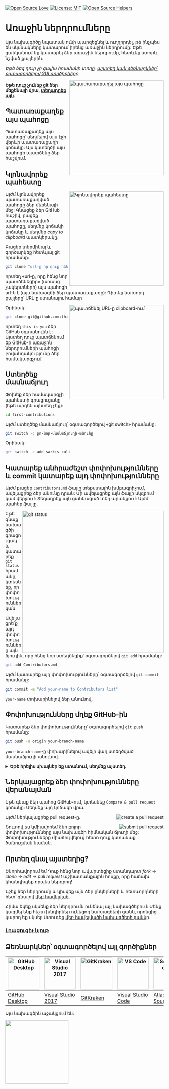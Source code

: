 [![Open Source Love](https://firstcontributions.github.io/open-source-badges/badges/open-source-v1/open-source.svg)](https://github.com/firstcontributions/open-source-badges)
[![License: MIT](https://img.shields.io/badge/License-MIT-green.svg)](https://opensource.org/licenses/MIT)
[![Open Source Helpers](https://www.codetriage.com/roshanjossey/first-contributions/badges/users.svg)](https://www.codetriage.com/roshanjossey/first-contributions)

# Առաջին ներդրումները

Այս նախագիծը նպատակ ունի պարզեցնել և ուղղորդել, թե ինչպես են սկսնակները կատարում իրենց առաջին ներդրումը: Եթե ​​ցանկանում եք կատարել ձեր առաջին ներդրումը, հետևեք ստորև նշված քայլերին.

_Եթե ​​ձեզ դուր չի գալիս հրամանի տողը, [այստեղ կան ձեռնարկներ՝ օգտագործելով GUI գործիքները](#tutorials-using-other-tools)_

<img align="right" width="300" src="https://firstcontributions.github.io/assets/Readme/fork.png" alt="պատառաքաղել այս պահոցը" />

#### Եթե ​​դուք չունեք git ձեր մեքենայի վրա, [տեղադրեք այն](https://docs.github.com/en/get-started/quickstart/set-up-git).

## Պատառաքաղեք այս պահոցը

Պատառաքաղեք այս պահոցը՝ սեղմելով այս էջի վերևի պատառաքաղի կոճակը:
Այս կստեղծի այս պահոցի պատճենը ձեր հաշվում.

## Կլոնավորեք պահեստը

<img align="right" width="300" src="https://firstcontributions.github.io/assets/Readme/clone.png" alt="Կլոնավորեք պահեստը" />

Այժմ կլոնավորեք պատառաքաղված պահոցը ձեր մեքենայի մեջ: Գնացեք ձեր GitHub հաշիվ, բացեք պատառաքաղված պահոցը, սեղմեք կոճակի կոճակը և սեղմեք _copy to clipboard_ պատկերակը.

Բացեք տերմինալ և գործարկեք հետևյալ git հրամանը:

```bash
git clone "url-ը որ դուք հենց նոր պատճենեցիք"
```

որտեղ «url-ը, որը հենց նոր պատճենեցիր» (առանց չակերտների) այս պահոցի url-ն է (այս նախագծի ձեր պատառաքաղը): Դիտեք նախորդ քայլերը՝ URL-ը ստանալու համար

<img align="right" width="300" src="https://firstcontributions.github.io/assets/Readme/copy-to-clipboard.png" alt="պատճենել URL-ը clipboard-ում" />

Օրինակ:

```bash
git clone git@github.com:this-is-you/first-contributions.git
```

որտեղ `this-is-you` ձեր GitHub օգտանունն է: Այստեղ դուք պատճենում եք GitHub-ի առաջին ներդրումների պահոցի բովանդակությունը ձեր համակարգչում.

## Ստեղծեք մասնաճյուղ

Փոխեք ձեր համակարգչի պահեստի գրացուցակը (եթե արդեն այնտեղ չեք):

```bash
cd first-contributions
```

Այժմ ստեղծեք մասնաճյուղ՝ օգտագործելով «git switch» հրամանը:

```bash
git switch -c քո-նոր-մասնաճյուղի-անունը
```

Օրինակ:

```bash
git switch -c add-sarkis-cult
```

## Կատարեք անհրաժեշտ փոփոխությունները և commit կատարեք այդ փոփոխությունները

Այժմ բացեք `Contributors.md` ֆայլը տեքստային խմբագրիչում, ավելացրեք ձեր անունը դրան: Մի ավելացրեք այն ֆայլի սկզբում կամ վերջում: Տեղադրեք այն ցանկացած տեղ արանքում: Այժմ պահեք ֆայլը.

<img align="right" width="450" src="https://firstcontributions.github.io/assets/Readme/git-status.png" alt="git status" />

Եթե ​​գնաք նախագծի գրացուցակ և կատարեք `git status` հրամանը, կտեսնեք, որ փոփոխություններ կան.

Ավելացրե՛ք այդ փոփոխությունները այն ճյուղին, որը հենց նոր ստեղծեցիք՝ օգտագործելով `git add` հրամանը:

```bash
git add Contributors.md
```

Այժմ կատարեք այդ փոփոխությունները՝ օգտագործելով `git commit` հրամանը:

```bash
git commit -m "Add your-name to Contributors list"
```

`your-name` փոխարինելով ձեր անունով.

## Փոփոխությունները մղեք GitHub-ին

Կատարեք ձեր փոփոխությունները՝ օգտագործելով `git push` հրամանը:

```bash
git push -u origin your-branch-name
```

`your-branch-name`-ը փոխարինելով ավելի վաղ ստեղծված մասնաճյուղի անունով.

<details>
<summary> <strong>Եթե ​​հրելիս սխալներ եք ստանում, սեղմեք այստեղ.</strong> </summary>

- ### Վավերացման սխալ
       <pre>remote: Support for password authentication was removed on August 13, 2021. Please use a personal access token instead.
  remote: Please see https://github.blog/2020-12-15-token-authentication-requirements-for-git-operations/ for more information.
  fatal: Authentication failed for 'https://github.com/<your-username>/first-contributions.git/'</pre>
  Գնացեք [GitHub-ի ձեռնարկ](https://docs.github.com/en/authentication/connecting-to-github-with-ssh/adding-a-new-ssh-key-to-your-github-account) ձեր հաշվի համար SSH բանալի ստեղծելու և կազմաձևելու վերաբերյալ.
  </details>

## Ներկայացրեք ձեր փոփոխությունները վերանայման

Եթե ​​գնաք ձեր պահոց GitHub-ում, կտեսնեք `Compare & pull request` կոճակը: Սեղմեք այդ կոճակի վրա.

<img style="float: right;" src="https://firstcontributions.github.io/assets/Readme/compare-and-pull.png" alt="create a pull request" />

Այժմ ներկայացրեք pull request-ը.

<img style="float: right;" src="https://firstcontributions.github.io/assets/Readme/submit-pull-request.png" alt="submit pull request" />

Շուտով ես կմիավորեմ ձեր բոլոր փոփոխությունները այս նախագծի հիմնական ճյուղի մեջ: Փոփոխությունները միաձուլվելուց հետո դուք կստանաք ծանուցման նամակ.

## Որտեղ գնալ այստեղից?

Շնորհավորում եմ Դուք հենց նոր ավարտեցիք ստանդարտ _fork -> clone -> edit -> pull request_ աշխատանքային հոսքը, որը հաճախ կհանդիպեք որպես ներդրող!

Նշեք ձեր ներդրումը և կիսվեք այն ձեր ընկերների և հետևորդների հետ՝ գնալով [վեբ հավելված](https://firstcontributions.github.io/#social-share).

Հիմա եկեք սկսենք ձեր ներդրումն ունենալ այլ նախագծերում: Մենք կազմել ենք հեշտ խնդիրներ ունեցող նախագծերի ցանկ, որոնցից կարող եք սկսել: Ստուգեք [վեբ հավելվածի նախագծերի ցանկը](https://firstcontributions.github.io/#project-list).

### [Լրացուցիչ նյութ](additional-material/git_workflow_scenarios/additional-material.md)

## Ձեռնարկներ՝ օգտագործելով այլ գործիքներ

| <a href="gui-tool-tutorials/github-desktop-tutorial.md"><img alt="GitHub Desktop" src="https://desktop.github.com/images/desktop-icon.svg" width="100"></a> | <a href="gui-tool-tutorials/github-windows-vs2017-tutorial.md"><img alt="Visual Studio 2017" src="https://upload.wikimedia.org/wikipedia/commons/c/cd/Visual_Studio_2017_Logo.svg" width="100"></a> | <a href="gui-tool-tutorials/gitkraken-tutorial.md"><img alt="GitKraken" src="https://firstcontributions.github.io/assets/gui-tool-tutorials/gitkraken-tutorial/gk-icon.png" width="100"></a> | <a href="gui-tool-tutorials/github-windows-vs-code-tutorial.md"><img alt="VS Code" src="https://upload.wikimedia.org/wikipedia/commons/1/1c/Visual_Studio_Code_1.35_icon.png" width=100></a> | <a href="gui-tool-tutorials/sourcetree-macos-tutorial.md"><img alt="Sourcetree App" src="https://wac-cdn.atlassian.com/dam/jcr:81b15cde-be2e-4f4a-8af7-9436f4a1b431/Sourcetree-icon-blue.svg" width=100></a> | <a href="gui-tool-tutorials/github-windows-intellij-tutorial.md"><img alt="IntelliJ IDEA" src="https://upload.wikimedia.org/wikipedia/commons/thumb/9/9c/IntelliJ_IDEA_Icon.svg/512px-IntelliJ_IDEA_Icon.svg.png" width=100></a> |
| ----------------------------------------------------------------------------------------------------------------------------------------------------------- | --------------------------------------------------------------------------------------------------------------------------------------------------------------------------------------------------- | -------------------------------------------------------------------------------------------------------------------------------------------------------------------------------------------- | -------------------------------------------------------------------------------------------------------------------------------------------------------------------------------------------- | ------------------------------------------------------------------------------------------------------------------------------------------------------------------------------------------------------------ | -------------------------------------------------------------------------------------------------------------------------------------------------------------------------------------------------------------------------------- |
| [GitHub Desktop](gui-tool-tutorials/github-desktop-tutorial.md)                                                                                             | [Visual Studio 2017](gui-tool-tutorials/github-windows-vs2017-tutorial.md)                                                                                                                          | [GitKraken](gui-tool-tutorials/gitkraken-tutorial.md)                                                                                                                                        | [Visual Studio Code](gui-tool-tutorials/github-windows-vs-code-tutorial.md)                                                                                                                  | [Atlassian Sourcetree](gui-tool-tutorials/sourcetree-macos-tutorial.md)                                                                                                                                      | [IntelliJ IDEA](gui-tool-tutorials/github-windows-intellij-tutorial.md)                                                                                                                                                          |

<p>Այս նախագծին աջակցում են:</p>
<p>
  <a href="https://www.digitalocean.com/">
    <img src="https://opensource.nyc3.cdn.digitaloceanspaces.com/attribution/assets/SVG/DO_Logo_horizontal_blue.svg" width="201px">
  </a>
</p>

